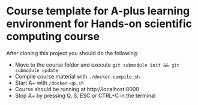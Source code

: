 # Course template for A-plus learning environment for Hands-on scientific computing course

After cloning this project you should do the following:
- Move to the course folder and execute `git submodule init && git submodule update`
- Compile course material with `./docker-compile.sh`
- Start A+ with `/docker-up.sh`
- Course should be running at  http://localhost:8000
- Stop A+ by pressing Q, S, ESC or CTRL+C in the terminal
